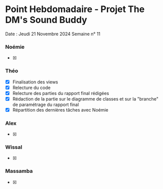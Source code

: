 # Point Hebdomadaire - Projet The DM's Sound Buddy


Date : Jeudi 21 Novembre 2024
Semaine n° 11


### Noémie

- [x]

### Théo

- [x] Finalisation des views
- [x] Relecture du code
- [x] Relecture des parties du rapport final rédigées
- [x] Rédaction de la partie sur le diagramme de classes et sur la "branche" de paramétrage du rapport final
- [x] Répartition des dernières tâches avec Noémie

### Alex

- [x]

### Wissal

- [x]

### Massamba

- [x]

